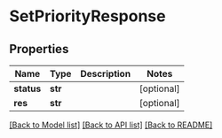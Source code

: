 # SetPriorityResponse

## Properties
Name | Type | Description | Notes
------------ | ------------- | ------------- | -------------
**status** | **str** |  | [optional] 
**res** | **str** |  | [optional] 

[[Back to Model list]](../README.md#documentation-for-models) [[Back to API list]](../README.md#documentation-for-api-endpoints) [[Back to README]](../README.md)

